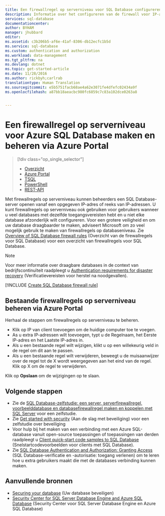 ```yaml
---
title: Een firewallregel op serverniveau voor SQL Database configureren | Microsoft Docs
description: Informatie over het configureren van de firewall voor IP-adressen die toegang hebben tot de Azure SQL-server.
services: sql-database
documentationcenter: 
author: BYHAM
manager: jhubbard
editor: 
ms.assetid: c3b206b5-af6e-41af-8306-db12ecfc1b5d
ms.service: sql-database
ms.custom: authentication and authorization
ms.workload: data-management
ms.tgt_pltfrm: na
ms.devlang: dotnet
ms.topic: get-started-article
ms.date: 11/28/2016
ms.author: rickbyh;carlrab
translationtype: Human Translation
ms.sourcegitcommit: e5b5751facb68ae4a62e3071fe4dfefc02434a9f
ms.openlocfilehash: a87bb18aeacbc980fc6859c7c83a102dce0263a8


---
```

# <a name="create-and-manage-azure-sql-database-server-level-firewall-rules-using-the-azure-portal"></a>Een firewallregel op serverniveau voor Azure SQL Database maken en beheren via Azure Portal
> [!div class="op_single_selector"]
> * [Overzicht](sql-database-firewall-configure.md)
> * [Azure Portal](sql-database-configure-firewall-settings.md)
> * [TSQL](sql-database-configure-firewall-settings-tsql.md)
> * [PowerShell](sql-database-configure-firewall-settings-powershell.md)
> * [REST-API](sql-database-configure-firewall-settings-rest.md)
> 

Met firewallregels op serverniveau kunnen beheerders een SQL Database-server openen vanaf een opgegeven IP-adres of reeks van IP-adressen. U kunt firewallregels op serverniveau ook gebruiken voor gebruikers wanneer u veel databases met dezelfde toegangsvereisten hebt en u niet elke database afzonderlijk wilt configureren. Voor een grotere veiligheid en om uw database draagbaarder te maken, adviseert Microsoft om zo veel mogelijk gebruik te maken van firewallregels op databaseniveau. Zie [Overview of SQL Database firewall rules](sql-database-firewall-configure.md) (Overzicht van de firewallregels voor SQL Database) voor een overzicht van firewallregels voor SQL Database.

> [!Note]
> Voor meer informatie over draagbare databases in de context van bedrijfscontinuïteit raadpleegt u [Authentication requirements for disaster recovery](sql-database-geo-replication-security-config.md) (Verificatievereisten voor herstel na noodgevallen).
>

[!INCLUDE [Create SQL Database firewall rule](../../includes/sql-database-create-new-server-firewall-portal.md)]

## <a name="manage-existing-server-level-firewall-rules-through-the-azure-portal"></a>Bestaande firewallregels op serverniveau beheren via Azure Portal
Herhaal de stappen om firewallregels op serverniveau te beheren.

* Klik op IP van client toevoegen om de huidige computer toe te voegen.
* As u extra IP-adressen wilt toevoegen, typt u de Regelnaam, het Eerste IP-adres en het Laatste IP-adres in.
* Als u een bestaande regel wilt wijzigen, klikt u op een willekeurig veld in de regel om dit aan te passen.
* Als u een bestaande regel wilt verwijderen, beweegt u de muisaanwijzer over de regel tot de X wordt weergegeven aan het eind van de regel. Klik op X om de regel te verwijderen.

Klik op **Opslaan** om de wijzigingen op te slaan.

## <a name="next-steps"></a>Volgende stappen

- Zie de [SQL Database-zelfstudie: een server, serverfirewallregel, voorbeelddatabase en databasefirewallregel maken en koppelen met SQL Server](sql-database-get-started.md) voor een zelfstudie.
- Zie [Get started with security](sql-database-get-started-security.md) (Aan de slag met beveiliging) voor een zelfstudie over beveiliging
- Voor hulp bij het maken van een verbinding met een Azure SQL-database vanuit open-source toepassingen of toepassingen van derden raadpleegt u [Client quick-start code samples to SQL Database](https://msdn.microsoft.com/library/azure/ee336282.aspx) (Snelstartcodevoorbeelden voor clients met SQL Database).
- Zie [SQL Database Authentication and Authorization: Granting Access](https://msdn.microsoft.com/library/azure/ee336235.aspx) (SQL Database-verificatie en -autorisatie: toegang verlenen) om te leren hoe u extra gebruikers maakt die met de databases verbinding kunnen maken.

## <a name="additional-resources"></a>Aanvullende bronnen
* [Securing your database](sql-database-security-overview.md) (Uw database beveiligen)   
* [Security Center for SQL Server Database Engine and Azure SQL Database](https://msdn.microsoft.com/library/bb510589) (Security Center voor SQL Server Database Engine en Azure SQL Database)   






<!--HONumber=Dec16_HO4-->


